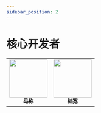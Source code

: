 ```yaml
---
sidebar_position: 2
---
```


# 核心开发者


<table>
  <tr>
    <td align="center"><a href="https://github.com/mabaiwan"><img src="https://avatars.githubusercontent.com/u/77398366?v=4?s=100" width="100px;" alt=""/><br /><sub><b>马称</b></sub></a></td>
    <td align="center"><a href="https://github.com/shining-stars-lk"><img src="https://avatars.githubusercontent.com/u/40255310?v=4?s=100" width="100px;" alt=""/><br /><sub><b>陆宽</b></sub></a></td>
  </tr>
</table>

